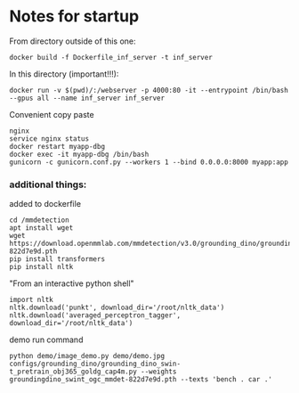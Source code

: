 # Notes for startup

From directory outside of this one:
```
docker build -f Dockerfile_inf_server -t inf_server
```

In this directory (important!!!):
```
docker run -v $(pwd)/:/webserver -p 4000:80 -it --entrypoint /bin/bash --gpus all --name inf_server inf_server
```

Convenient copy paste
```
nginx
service nginx status 
docker restart myapp-dbg
docker exec -it myapp-dbg /bin/bash 
gunicorn -c gunicorn.conf.py --workers 1 --bind 0.0.0.0:8000 myapp:app
```


<!-- aa -->
### additional things:
added to dockerfile
```
cd /mmdetection
apt install wget
wget https://download.openmmlab.com/mmdetection/v3.0/grounding_dino/groundingdino_swint_ogc_mmdet-822d7e9d.pth
pip install transformers
pip install nltk
```
"From an interactive python shell"
```
import nltk
nltk.download('punkt', download_dir='/root/nltk_data')
nltk.download('averaged_perceptron_tagger', download_dir='/root/nltk_data')
```


demo run command
```
python demo/image_demo.py demo/demo.jpg configs/grounding_dino/grounding_dino_swin-t_pretrain_obj365_goldg_cap4m.py --weights groundingdino_swint_ogc_mmdet-822d7e9d.pth --texts 'bench . car .'
```